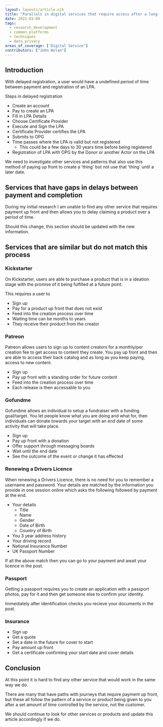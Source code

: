 ```yaml
---
layout: layouts/article.njk
title: "Parallels in digital services that require access after a long delay"
date: 2022-03-09
tags: 
  - research_development
  - common_platforms
  - techniques
  - data_privacy
areas_of_coverage: ["Digital Service"]
contributors: ["John Nolan"]
---
```


## Introduction

With delayed registration, a user would have a undefined period of time between payment and registration of an LPA.

Steps in delayed registration

* Create an account
* Pay to create an LPA
* Fill in LPA Details
* Choose Certificate Provider
* Execute and Sign the LPA
* Certificate Provider certifies the LPA
* Submits to OPG
* Time passes where the LPA is valid but not registered
  * This could be a few days to 30 years time before being registered
* Registration of LPA with OPG by the Donor or another Actor on the LPA

We need to investigate other services and patterns that also use this method of paying up front to create a 'thing' but not use that 'thing' until a later date.

## Services that have gaps in delays between payment and completion

During my initial research I am unable to find any other service that requires payment up front and then allows you to delay claiming a product over a period of time.

Should this change, this section should be updated with the new information.

## Services that are similar but do not match this process

### Kickstarter

On Kickstarter, users are able to purchase a product that is in a ideation stage with the promise of it being fulfilled at a future point.

This requires a user to

* Sign up
* Pay for a product up front that does not exist
* Feed into the creation process over time
* Waiting time can be months to years
* They receive their product from the creator

### Patreon

Patreon allows users to sign up to content creators for a monthly/per creation fee to get access to content they create. You pay up front and then are able to access their back catalog and as long as you keep paying, access to new content.

* Sign up
* Pay up front with a standing order for future content
* Feed into the creation process over time
* Each release is then accessable to you

### Gofundme

Gofundme allows an individual to setup a fundraiser with a funding goal/target. You let people know what you are doing and what for, then individuals can donate towards your target with an end date of some activity that will take place.

* Sign up
* Pay up front with a donation
* Offer support through messaging boards
* Wait until the end date
* See the outcome of the event or change it has effected

### Renewing a Drivers Licence

When renewing a Drivers Licence, there is no need for you to remember a username and password. Your details are matched by the information you provide in one session online which asks the following followed by payment at the end.

* Your details
  * Title
  * Name
  * Gender
  * Date of Birth
  * Country of Birth
* You 3 year address history
* Your driving record
* National Insurance Number
* UK Passport Number

If all the above match then you can go to your payment and await your licence in the post.

### Passport

Getting a passport requires you to create an application with a passport photos, pay for it and then get someone else to confirm your identity.

Immediately after identification checks you recieve your documents in the post.

### Insurance

* Sign up
* Get a quote
* Set a date in the future for cover to start
* Pay amount up front
* Get a certificate confirming your start date and cover details

## Conclusion

At this point it is hard to find any other service that would work in the same way we do.

There are many that have paths with journeys that require payment up front, but these all follow the pattern of a service or product being given to you after a set amount of time controlled by the service, not the customer.

We should continue to look for other services or products and update this article accordingly if we do.

